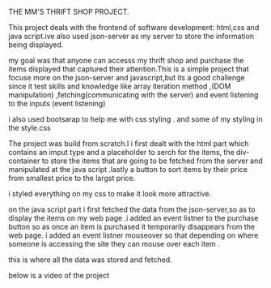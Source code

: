   THE MM'S THRIFT SHOP PROJECT.


  This project deals with the frontend of software development: html,css and java script.ive also used json-server as my server to store the information being displayed.

  <!-- the Aim of this project -->
  my goal was that anyone can accesss my thrift shop and purchase the items displayed that captured their attention.This is a simple project that focuse more on the json-server and javascript,but its a good challenge since it test skills and knowledge like array iteration method ,(DOM manipulation) ,fetching(communicating with the server) and event listening to the inputs (event listening)

  i also used bootsarap to help me with css styling . and some of my styling in the style.css

  <!-- How i build my project -->

  The project was build from scratch.I i first dealt with the html part which contains an imput type and a placeholder to serch for the items, the div-container to store  the items that are going to be fetched from the server and manipulated at the java script .lastly a button to sort items by their price from smallest price to the largst price.

  <!-- css part -->

  i styled everything on my css to make it look more attractive.

  <!--java script part  -->
  
on the java script part i first fetched the data from the json-server,so as to display the items on my web page .i added an event listner to the purchase button so as once an item is purchased it temporarily disappears from the web page. i added an event listner mouseover so that depending on where someone is accessing the site they can mouse over each item .

<!-- json-server -->
this is where all the data was stored and fetched.

below is a video of the project


